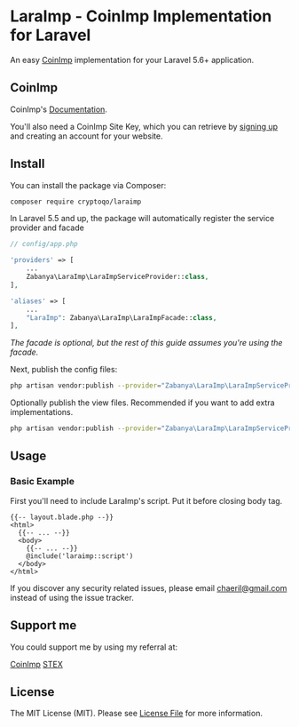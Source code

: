 # LaraImp - CoinImp Implementation for Laravel

An easy [CoinImp](https://www.coinimp.com/invite/e6bd25d1-70cb-49b4-9a19-3aa23c9d1994) implementation for your Laravel 5.6+ application.

## CoinImp

CoinImp's [Documentation](https://www.coinimp.com/documentation).

You'll also need a CoinImp Site Key, which you can retrieve by [signing up](https://www.coinimp.com/invite/e6bd25d1-70cb-49b4-9a19-3aa23c9d1994) and creating an account for your website.

## Install

You can install the package via Composer:

```bash
composer require cryptoqo/laraimp
```

In Laravel 5.5 and up, the package will automatically register the service provider and facade

```php
// config/app.php

'providers' => [
    ...
    Zabanya\LaraImp\LaraImpServiceProvider::class,
],

'aliases' => [
    ...
    "LaraImp": Zabanya\LaraImp\LaraImpFacade::class,
],
```

*The facade is optional, but the rest of this guide assumes you're using the facade.*

Next, publish the config files:

```bash
php artisan vendor:publish --provider="Zabanya\LaraImp\LaraImpServiceProvider" --tag="config"
```

Optionally publish the view files. Recommended if you want to add extra implementations.

```bash
php artisan vendor:publish --provider="Zabanya\LaraImp\LaraImpServiceProvider" --tag="views"
```

## Usage

### Basic Example

First you'll need to include LaraImp's script. Put it before closing body tag.

```
{{-- layout.blade.php --}}
<html>
  {{-- ... --}}
  <body>
    {{-- ... --}}
    @include('laraimp::script')
  </body>
</html>
```

If you discover any security related issues, please email chaeril@gmail.com instead of using the issue tracker.

## Support me

You could support me by using my referral at:

[CoinImp](https://www.coinimp.com/invite/e6bd25d1-70cb-49b4-9a19-3aa23c9d1994)
[STEX](https://app.stex.com?ref=42774431)

## License

The MIT License (MIT). Please see [License File](LICENSE.md) for more information.
